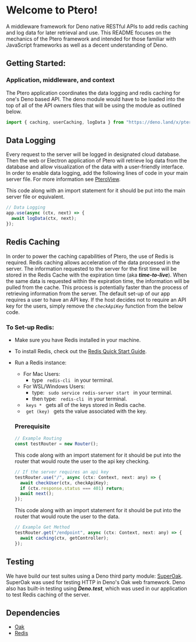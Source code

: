 # Welcome to Ptero!

  A middleware framework for Deno native RESTful APIs to add redis caching and log data for later retrieval and use. This README focuses on the mechanics of the Ptero framework and intended for those familiar with JavaScript frameworks as well as a decent understanding of Deno.

  ## Getting Started:

  ### Application, middleware, and context
  The Ptero application coordinates the data logging and redis caching for one's Deno based API. The deno module would have to be loaded into the top of all of the API owners files that will be using the module as outlined below.
  ```js
  import { caching, userCaching, logData } from "https://deno.land/x/ptero/mod.ts";
  ```
## Data Logging
Every request to the server will be logged in designated cloud database. Then the web or Electron application of Ptero will retrieve log data from the database and allow visualization of the data with a user-friendly interface. In order to enable data logging, add the following lines of code in your main server file. For more information see [PteroView](../Client/README.md).

This code along with an import statement for it should be put into the main server file or equivalent. 
  ```js
  // Data Logging
  app.use(async (ctx, next) => {
    await logData(ctx, next);
  });
  ```

## Redis Caching
  In order to power the caching capabilities of Ptero, the use of Redis is required. Redis caching allows acceleration of the data processed in the server. The information requested to the server for the first time will be stored in the Redis Cache with the expiration time (aka **_time-to-live_**). When the same data is requested within the expiration time, the information will be pulled from the cache. This process is potentially faster than the process of retrieving information from the server. The default set-up of our app requires a user to have an API key. If the host decides not to require an API key for the users, simply remove the <code>_checkApiKey_</code> function from the below code. 

### To Set-up Redis:
- Make sure you have Redis installed in your machine.
- To install Redis, check out the [Redis Quick Start Guide](https://redis.io/topics/quickstart).
- Run a Redis instance:
  - For Mac Users: 
    - type <code> redis-cli </code> in your terminal.
  - For WSL/Windows Users: 
    - type: <code> sudo service redis-server start </code> in your terminal.
    - then type: <code> redis-cli </code> in your terminal.
  - <code> keys * </code> gets all of the keys stored in Redis cache.
  - <code> get (key) </code> gets the value associated with the key.

  ### Prerequisite
  ```js
  // Example Routing
  const testRouter = new Router();
  ```
  This code along with an import statement for it should be put into the router that would route the user to the api key checking.
  ```js
  // If the server requires an api key
  testRouter.use("/", async (ctx: Context, next: any) => {
    await checkUser(ctx, checkApiKey);
    if (ctx.response.status === 401) return;
    await next();
  });
  ```
  This code along with an import statement for it should be put into the router that would route the user to the data.
  ```js
  // Example Get Method
  testRouter.get("/endpoint", async (ctx: Context, next: any) => {
    await caching(ctx, getController);
  });
  ```

## Testing
  We have build our test suites using a Deno third party module: [SuperOak](https://deno.land/x/superoak@4.4.0). SuperOak was used for testing HTTP in Deno's Oak web framework. Deno also has built-in testing using __*Deno.test*__, which was used in our application to test Redis caching of the server.

## Dependencies
  - [Oak](https://deno.land/x/oak@v9.0.1)
  - [Redis](https://deno.land/x/redis@v0.25.0)


